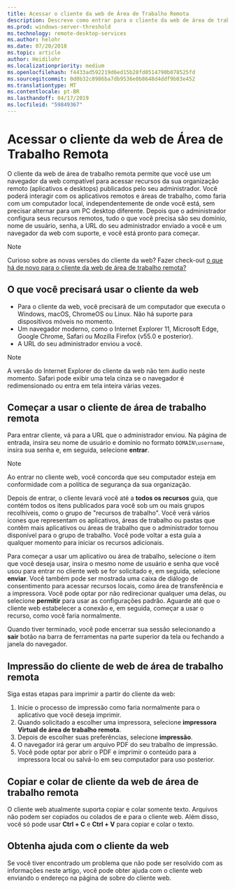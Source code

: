 ```yaml
---
title: Acessar o cliente da web de Área de Trabalho Remota
description: Descreve como entrar para o cliente da web de área de trabalho remota.
ms.prod: windows-server-threshold
ms.technology: remote-desktop-services
ms.author: helohr
ms.date: 07/20/2018
ms.topic: article
author: Heidilohr
ms.localizationpriority: medium
ms.openlocfilehash: f4433ad592219d6ed15b28fd0514790b078525fd
ms.sourcegitcommit: 0d0b32c8986ba7db9536e0b8648d4ddf9b03e452
ms.translationtype: MT
ms.contentlocale: pt-BR
ms.lasthandoff: 04/17/2019
ms.locfileid: "59849367"
---
```

# <a name="access-the-remote-desktop-web-client"></a>Acessar o cliente da web de Área de Trabalho Remota

O cliente da web de área de trabalho remota permite que você use um navegador da web compatível para acessar recursos da sua organização remoto (aplicativos e desktops) publicados pelo seu administrador. Você poderá interagir com os aplicativos remotos e áreas de trabalho, como faria com um computador local, independentemente de onde você está, sem precisar alternar para um PC desktop diferente. Depois que o administrador configura seus recursos remotos, tudo o que você precisa são seu domínio, nome de usuário, senha, a URL do seu administrador enviado a você e um navegador da web com suporte, e você está pronto para começar.

>[!NOTE]
>Curioso sobre as novas versões do cliente da web? Fazer check-out [o que há de novo para o cliente da web de área de trabalho remota?](web-client-whatsnew.md)

## <a name="what-youll-need-to-use-the-web-client"></a>O que você precisará usar o cliente da web

* Para o cliente da web, você precisará de um computador que executa o Windows, macOS, ChromeOS ou Linux. Não há suporte para dispositivos móveis no momento.
* Um navegador moderno, como o Internet Explorer 11, Microsoft Edge, Google Chrome, Safari ou Mozilla Firefox (v55.0 e posterior).
* A URL do seu administrador enviou a você.

>[!NOTE]
>A versão do Internet Explorer do cliente da web não tem áudio neste momento.
>Safari pode exibir uma tela cinza se o navegador é redimensionado ou entra em tela inteira várias vezes.

## <a name="start-using-the-remote-desktop-client"></a>Começar a usar o cliente de área de trabalho remota

Para entrar cliente, vá para a URL que o administrador enviou. Na página de entrada, insira seu nome de usuário e domínio no formato ```DOMAIN\username```, insira sua senha e, em seguida, selecione **entrar**.

>[!NOTE]
>Ao entrar no cliente web, você concorda que seu computador esteja em conformidade com a política de segurança da sua organização.

Depois de entrar, o cliente levará você até a **todos os recursos** guia, que contém todos os itens publicados para você sob um ou mais grupos recolhíveis, como o grupo de "recursos de trabalho". Você verá vários ícones que representam os aplicativos, áreas de trabalho ou pastas que contêm mais aplicativos ou áreas de trabalho que o administrador tornou disponível para o grupo de trabalho. Você pode voltar a esta guia a qualquer momento para iniciar os recursos adicionais.

Para começar a usar um aplicativo ou área de trabalho, selecione o item que você deseja usar, insira o mesmo nome de usuário e senha que você usou para entrar no cliente web se for solicitado e, em seguida, selecione **enviar**. Você também pode ser mostrada uma caixa de diálogo de consentimento para acessar recursos locais, como área de transferência e a impressora. Você pode optar por não redirecionar qualquer uma delas, ou selecione **permitir** para usar as configurações padrão. Aguarde até que o cliente web estabelecer a conexão e, em seguida, começar a usar o recurso, como você faria normalmente.

Quando tiver terminado, você pode encerrar sua sessão selecionando a **sair** botão na barra de ferramentas na parte superior da tela ou fechando a janela do navegador.

## <a name="printing-from-the-remote-desktop-web-client"></a>Impressão do cliente de web de área de trabalho remota

Siga estas etapas para imprimir a partir do cliente da web:

1. Inicie o processo de impressão como faria normalmente para o aplicativo que você deseja imprimir.
2. Quando solicitado a escolher uma impressora, selecione **impressora Virtual de área de trabalho remota**.
3. Depois de escolher suas preferências, selecione **impressão**.
4. O navegador irá gerar um arquivo PDF do seu trabalho de impressão.
5. Você pode optar por abrir o PDF e imprimir o conteúdo para a impressora local ou salvá-lo em seu computador para uso posterior.

## <a name="copy-and-paste-from-the-remote-desktop-web-client"></a>Copiar e colar de cliente da web de área de trabalho remota

O cliente web atualmente suporta copiar e colar somente texto. Arquivos não podem ser copiados ou colados de e para o cliente web. Além disso, você só pode usar **Ctrl + C** e **Ctrl + V** para copiar e colar o texto.

## <a name="get-help-with-the-web-client"></a>Obtenha ajuda com o cliente da web

Se você tiver encontrado um problema que não pode ser resolvido com as informações neste artigo, você pode obter ajuda com o cliente web enviando o endereço na página de sobre do cliente web.